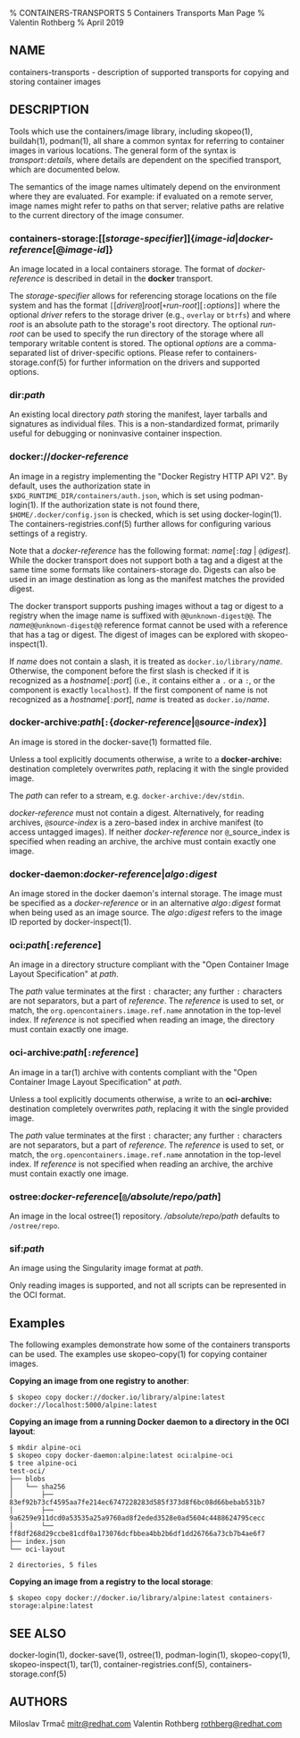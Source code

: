 % CONTAINERS-TRANSPORTS 5 Containers Transports Man Page
% Valentin Rothberg
% April 2019

## NAME

containers-transports - description of supported transports for copying and storing container images

## DESCRIPTION

Tools which use the containers/image library, including skopeo(1), buildah(1), podman(1), all share a common syntax for referring to container images in various locations.
The general form of the syntax is _transport_`:`_details_, where details are dependent on the specified transport, which are documented below.

The semantics of the image names ultimately depend on the environment where
they are evaluated. For example: if evaluated on a remote server, image names
might refer to paths on that server; relative paths are relative to the current
directory of the image consumer.

<!-- atomic: is deprecated and not documented here. -->

### **containers-storage:**[**[**_storage-specifier_**]**]{_image-id_|_docker-reference_[**@**_image-id_]}

An image located in a local containers storage.
The format of _docker-reference_ is described in detail in the **docker** transport.

The _storage-specifier_ allows for referencing storage locations on the file system and has the format `[`[_driver_`@`]_root_[`+`_run-root_][`:`_options_]`]` where the optional _driver_ refers to the storage driver (e.g., `overlay` or `btrfs`) and where _root_ is an absolute path to the storage's root directory.
The optional _run-root_ can be used to specify the run directory of the storage where all temporary writable content is stored.
The optional _options_ are a comma-separated list of driver-specific options.
Please refer to containers-storage.conf(5) for further information on the drivers and supported options.

### **dir:**_path_

An existing local directory _path_ storing the manifest, layer tarballs and signatures as individual files.
This is a non-standardized format, primarily useful for debugging or noninvasive container inspection.

### **docker://**_docker-reference_

An image in a registry implementing the "Docker Registry HTTP API V2".
By default, uses the authorization state in `$XDG_RUNTIME_DIR/containers/auth.json`, which is set using podman-login(1).
If the authorization state is not found there, `$HOME/.docker/config.json` is checked, which is set using docker-login(1).
The containers-registries.conf(5) further allows for configuring various settings of a registry.

Note that a _docker-reference_ has the following format: _name_[`:`_tag_ | `@`_digest_].
While the docker transport does not support both a tag and a digest at the same time some formats like containers-storage do.
Digests can also be used in an image destination as long as the manifest matches the provided digest.

The docker transport supports pushing images without a tag or digest to a registry when the image name is suffixed with `@@unknown-digest@@`. The _name_`@@unknown-digest@@` reference format cannot be used with a reference that has a tag or digest.
The digest of images can be explored with skopeo-inspect(1).

If _name_ does not contain a slash, it is treated as `docker.io/library/`_name_.
Otherwise, the component before the first slash is checked if it is recognized as a _hostname_[`:`_port_] (i.e., it contains either a `.` or a `:`, or the component is exactly `localhost`).
If the first component of name is not recognized as a _hostname_[`:`_port_], _name_ is treated as `docker.io/`_name_.

### **docker-archive:**_path_[`:`{_docker-reference_|`@`_source-index_}]

An image is stored in the docker-save(1) formatted file.

Unless a tool explicitly documents otherwise,
a write to a **docker-archive:** destination completely overwrites _path_, replacing it with the single provided image.

The _path_ can refer to a stream, e.g. `docker-archive:/dev/stdin`.

_docker-reference_ must not contain a digest.
Alternatively, for reading archives, `@`_source-index_ is a zero-based index in archive manifest
(to access untagged images).
If neither _docker-reference_ nor `@`_source_index is specified when reading an archive, the archive must contain exactly one image.

### **docker-daemon:**_docker-reference_|_algo_`:`_digest_

An image stored in the docker daemon's internal storage.
The image must be specified as a _docker-reference_ or in an alternative _algo_`:`_digest_ format when being used as an image source.
The _algo_`:`_digest_ refers to the image ID reported by docker-inspect(1).

### **oci:**_path_[`:`_reference_]

An image in a directory structure compliant with the "Open Container Image Layout Specification" at _path_.

The _path_ value terminates at the first `:` character; any further `:` characters are not separators, but a part of _reference_.
The _reference_ is used to set, or match, the `org.opencontainers.image.ref.name` annotation in the top-level index.
If _reference_ is not specified when reading an image, the directory must contain exactly one image.

### **oci-archive:**_path_[`:`_reference_]

An image in a tar(1) archive with contents compliant with the "Open Container Image Layout Specification" at _path_.

Unless a tool explicitly documents otherwise,
a write to an **oci-archive:** destination completely overwrites _path_, replacing it with the single provided image.

The _path_ value terminates at the first `:` character; any further `:` characters are not separators, but a part of _reference_.
The _reference_ is used to set, or match, the `org.opencontainers.image.ref.name` annotation in the top-level index.
If _reference_ is not specified when reading an archive, the archive must contain exactly one image.

### **ostree:**_docker-reference_[`@`_/absolute/repo/path_]

An image in the local ostree(1) repository.
_/absolute/repo/path_ defaults to `/ostree/repo`.

### **sif:**_path_

An image using the Singularity image format at _path_.

Only reading images is supported, and not all scripts can be represented in the OCI format.

<!-- tarball: can only usefully be used from Go callers who call tarballReference.ConfigUpdate, and is not documented here. -->

## Examples

The following examples demonstrate how some of the containers transports can be used.
The examples use skopeo-copy(1) for copying container images.

**Copying an image from one registry to another**:
```
$ skopeo copy docker://docker.io/library/alpine:latest docker://localhost:5000/alpine:latest
```

**Copying an image from a running Docker daemon to a directory in the OCI layout**:
```
$ mkdir alpine-oci
$ skopeo copy docker-daemon:alpine:latest oci:alpine-oci
$ tree alpine-oci
test-oci/
├── blobs
│   └── sha256
│       ├── 83ef92b73cf4595aa7fe214ec6747228283d585f373d8f6bc08d66bebab531b7
│       ├── 9a6259e911dcd0a53535a25a9760ad8f2eded3528e0ad5604c4488624795cecc
│       └── ff8df268d29ccbe81cdf0a173076dcfbbea4bb2b6df1dd26766a73cb7b4ae6f7
├── index.json
└── oci-layout

2 directories, 5 files
```

**Copying an image from a registry to the local storage**:
```
$ skopeo copy docker://docker.io/library/alpine:latest containers-storage:alpine:latest
```

## SEE ALSO

docker-login(1), docker-save(1), ostree(1), podman-login(1), skopeo-copy(1), skopeo-inspect(1), tar(1), container-registries.conf(5), containers-storage.conf(5)

## AUTHORS

Miloslav Trmač <mitr@redhat.com>
Valentin Rothberg <rothberg@redhat.com>
